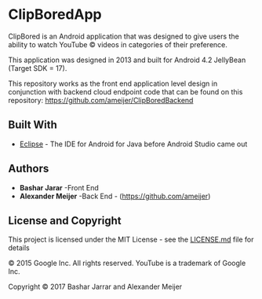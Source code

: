 # ClipBoredApp


ClipBored is an Android application that was designed to give users the ability to watch YouTube © videos in categories of their preference. 

This application was designed in 2013 and built for Android 4.2 JellyBean (Target SDK = 17). 

This repository works as the front end application level design in conjunction with backend cloud endpoint code that can be found on this repository: https://github.com/ameijer/ClipBoredBackend
## Built With

* [Eclipse](http://www.dropwizard.io/1.0.2/docs/) - The IDE for Android for Java before Android Studio came out

## Authors

* **Bashar Jarar** -Front End
* **Alexander Meijer** -Back End - (https://github.com/ameijer)

## License and Copyright

This project is licensed under the MIT License - see the [LICENSE.md](LICENSE.md) file for details

© 2015 Google Inc. All rights reserved. YouTube is a trademark of Google Inc.

Copyright © 2017 Bashar Jarrar and Alexander Meijer


